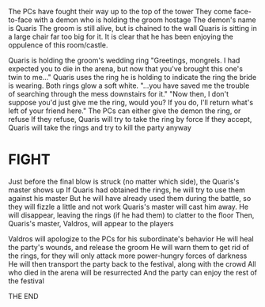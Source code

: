 The PCs have fought their way up to the top of the tower
They come face-to-face with a demon who is holding the groom hostage
The demon's name is Quaris
The groom is still alive, but is chained to the wall
Quaris is sitting in a large chair far too big for it. It is clear that he has been enjoying the oppulence of this room/castle.

Quaris is holding the groom's wedding ring
"Greetings, mongrels. I had expected you to die in the arena, but now that you've brought this one's twin to me..."
Quaris uses the ring he is holding to indicate the ring the bride is wearing. Both rings glow a soft white.
"...you have saved me the trouble of searching through the mess downstairs for it."
"Now then, I don't suppose you'd just give me the ring, would you? If you do, I'll return what's left of your friend here."
The PCs can either give the demon the ring, or refuse
If they refuse, Quaris will try to take the ring by force
If they accept, Quaris will take the rings and try to kill the party anyway

# FIGHT
Just before the final blow is struck (no matter which side), the Quaris's master shows up
If Quaris had obtained the rings, he will try to use them against his master
But he will have already used them during the battle, so they will fizzle a little and not work
Quaris's master will cast him away. He will disappear, leaving the rings (if he had them) to clatter to the floor
Then, Quaris's master, Valdros, will appear to the players

Valdros will apologize to the PCs for his subordinate's behavior
He will heal the party's wounds, and release the groom
He will warn them to get rid of the rings, for they will only attack more power-hungry forces of darkness
He will then transport the party back to the festival, along with the crowd
All who died in the arena will be resurrected
And the party can enjoy the rest of the festival

THE END

